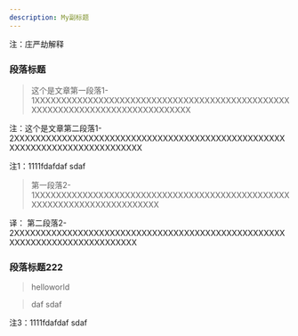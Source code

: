 ```yaml
---
description: My副标题
---
```


注：庄严劫解释

### 段落标题

> 这个是文章第一段落1-1XXXXXXXXXXXXXXXXXXXXXXXXXXXXXXXXXXXXXXXXXXXXXXXXXXXXXXXXXXXXXXXXXXXXXXXXXXXXXX

注：这个是文章第二段落1-2XXXXXXXXXXXXXXXXXXXXXXXXXXXXXXXXXXXXXXXXXXXXXXXXXXXXXXXXXXXXXXXXXXXXXXXXXXXX

注1：1111fdafdaf sdaf

> 第一段落2-1XXXXXXXXXXXXXXXXXXXXXXXXXXXXXXXXXXXXXXXXXXXXXXXXXXXXXXXXXXXXXXXXXXXXXXXX

译： 第二段落2-2XXXXXXXXXXXXXXXXXXXXXXXXXXXXXXXXXXXXXXXXXXXXXXXXXXXXXXXXXXXXXXXXXXXXXXXXXXX

### 段落标题222

> helloworld

> daf sdaf

注3：1111fdafdaf sdaf
